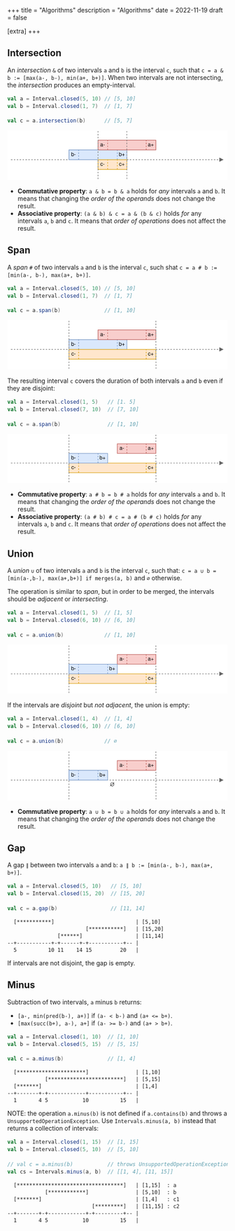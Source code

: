 +++
title = "Algorithms"
description = "Algorithms"
date = 2022-11-19
draft = false

[extra]
+++

## Intersection

An _intersection_ `&` of two intervals `a` and `b` is the interval `c`, such that `c = a & b := [max(a-, b-), min(a+, b+)]`.
When two intervals are not intersecting, the _intersection_ produces an empty-interval.

```scala
val a = Interval.closed(5, 10) // [5, 10]
val b = Interval.closed(1, 7)  // [1, 7]

val c = a.intersection(b)      // [5, 7]
```

![intersection.svg](./intersection.svg)

- **Commutative property**: `a & b = b & a` holds for _any_ intervals `a` and `b`. It means that changing the _order of the operands_ does not change the result.
- **Associative property**: `(a & b) & c = a & (b & c)` holds _for_ any intervals `a`, `b` and `c`. It means that _order of operations_ does not affect the result.

## Span

A _span_ `#` of two intervals `a` and `b` is the interval `c`, such shat `c = a # b := [min(a-, b-), max(a+, b+)]`.

```scala
val a = Interval.closed(5, 10) // [5, 10]
val b = Interval.closed(1, 7)  // [1, 7]

val c = a.span(b)              // [1, 10]
```

![span.svg](./span.svg)

The resulting interval `c` covers the duration of both intervals `a` and `b` even if they are disjoint:

```scala
val a = Interval.closed(1, 5)   // [1. 5]
val b = Interval.closed(7, 10)  // [7, 10]

val c = a.span(b)               // [1, 10]
```

![span-disjoint.svg](./span-disjoint.svg)

- **Commutative property**: `a # b = b # a` holds for _any_ intervals `a` and `b`. It means that changing the _order of the operands_ does not change the result.
- **Associative property**: `(a # b) # c = a # (b # c)` holds _for_ any intervals `a`, `b` and `c`. It means that _order of operations_ does not affect the result.

## Union

A _union_ `∪` of two intervals `a` and `b` is the interval `c`, such that: `c = a ∪ b = [min(a-,b-), max(a+,b+)] if merges(a, b)` and `∅` otherwise.

The operation is similar to _span_, but in order to be merged, the intervals should be _adjacent_ or _intersecting_.

```scala
val a = Interval.closed(1, 5)  // [1, 5]
val b = Interval.closed(6, 10) // [6, 10]

val c = a.union(b)             // [1, 10]
```

![union-adjacent.svg](./union-adjacent.svg)

If the intervals are _disjoint_ but _not adjacent_, the union is empty:

```scala
val a = Interval.closed(1, 4)  // [1, 4]
val b = Interval.closed(6, 10) // [6, 10]

val c = a.union(b)             // ∅
```

![union-adjacent.svg](./union-disjoint.svg)

- **Commutative property**: `a ∪ b = b ∪ a` holds for _any_ intervals `a` and `b`. It means that changing the _order of the operands_ does not change the result.

## Gap

A gap `∥` between two intervals `a` and `b`: `a ∥ b := [min(a-, b-), max(a+, b+)]`.

```scala
val a = Interval.closed(5, 10)   // [5, 10]
val b = Interval.closed(15, 20)  // [15, 20]

val c = a.gap(b)                 // [11, 14]
```

```text
  [***********]                          | [5,10]
                         [***********]   | [15,20]
                [******]                 | [11,14]
--+-----------+-+------+-+-----------+-- |
  5          10 11    14 15         20   |
```

If intervals are not disjoint, the gap is empty.

## Minus

Subtraction of two intervals, `a` minus `b` returns:

- `[a-, min(pred(b-), a+)]` if `(a- < b-)` and `(a+ <= b+)`.
- `[max(succ(b+), a-), a+]` if `(a- >= b-)` and `(a+ > b+)`.

```scala
val a = Interval.closed(1, 10)  // [1, 10]
val b = Interval.closed(5, 15)  // [5, 15]

val c = a.minus(b)              // [1, 4]
```

```text
  [**********************]               | [1,10]
            [************************]   | [5,15]
  [*******]                              | [1,4]
--+-------+-+------------+-----------+-- |
  1       4 5           10          15   |
```

NOTE: the operation `a.minus(b)` is not defined if `a.contains(b)` and throws a `UnsupportedOperationException`.
Use `Intervals.minus(a, b)` instead that returns a collection of intervals:

```scala
val a = Interval.closed(1, 15)  // [1, 15]
val b = Interval.closed(5, 10)  // [5, 10]

// val c = a.minus(b)           // throws UnsupportedOperationException
val cs = Intervals.minus(a, b)  // [[1, 4], [11, 15]]
```

```text
  [**********************************]   | [1,15]  : a
            [************]               | [5,10]  : b
  [*******]                              | [1,4]   : c1
                           [*********]   | [11,15] : c2
--+-------+-+------------+-+---------+-- |
  1       4 5           10          15   |
```
